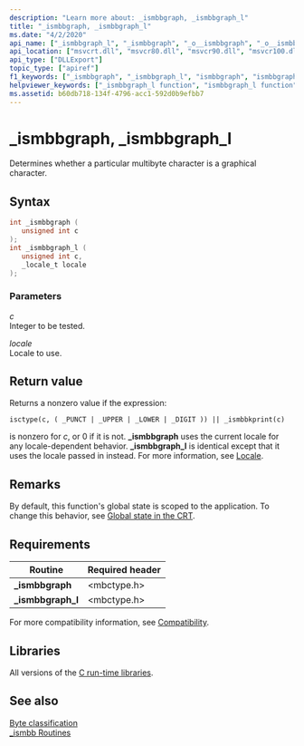 ```yaml
---
description: "Learn more about: _ismbbgraph, _ismbbgraph_l"
title: "_ismbbgraph, _ismbbgraph_l"
ms.date: "4/2/2020"
api_name: ["_ismbbgraph_l", "_ismbbgraph", "_o__ismbbgraph", "_o__ismbbgraph_l"]
api_location: ["msvcrt.dll", "msvcr80.dll", "msvcr90.dll", "msvcr100.dll", "msvcr100_clr0400.dll", "msvcr110.dll", "msvcr110_clr0400.dll", "msvcr120.dll", "msvcr120_clr0400.dll", "ucrtbase.dll", "api-ms-win-crt-multibyte-l1-1-0.dll", "api-ms-win-crt-private-l1-1-0.dll"]
api_type: ["DLLExport"]
topic_type: ["apiref"]
f1_keywords: ["_ismbbgraph", "_ismbbgraph_l", "ismbbgraph", "ismbbgraph_l"]
helpviewer_keywords: ["_ismbbgraph_l function", "ismbbgraph_l function", "_ismbbgraph function", "ismbbgraph function"]
ms.assetid: b60db718-134f-4796-acc1-592d0b9efbb7
---
```

# _ismbbgraph, _ismbbgraph_l

Determines whether a particular multibyte character is a graphical character.

## Syntax

```C
int _ismbbgraph (
   unsigned int c
);
int _ismbbgraph_l (
   unsigned int c,
   _locale_t locale
);
```

### Parameters

*c*<br/>
Integer to be tested.

*locale*<br/>
Locale to use.

## Return value

Returns a nonzero value if the expression:

`isctype(c, ( _PUNCT | _UPPER | _LOWER | _DIGIT )) || _ismbbkprint(c)`

is nonzero for *c*, or 0 if it is not. **_ismbbgraph** uses the current locale for any locale-dependent behavior. **_ismbbgraph_l** is identical except that it uses the locale passed in instead. For more information, see [Locale](../locale.md).

## Remarks

By default, this function's global state is scoped to the application. To change this behavior, see [Global state in the CRT](../global-state.md).

## Requirements

|Routine|Required header|
|-------------|---------------------|
|**_ismbbgraph**|\<mbctype.h>|
|**_ismbbgraph_l**|\<mbctype.h>|

For more compatibility information, see [Compatibility](../compatibility.md).

## Libraries

All versions of the [C run-time libraries](../crt-library-features.md).

## See also

[Byte classification](../byte-classification.md)\
[_ismbb Routines](../ismbb-routines.md)
